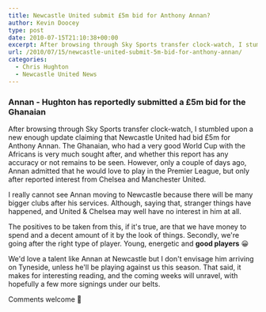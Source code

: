 ```yaml
---
title: Newcastle United submit £5m bid for Anthony Annan?
author: Kevin Doocey
type: post
date: 2010-07-15T21:10:38+00:00
excerpt: After browsing through Sky Sports transfer clock-watch, I stumbled upon a new enough update claiming that Newcastle United had bid £5m for Anthony Annan. The Ghanaian, who had a very good..
url: /2010/07/15/newcastle-united-submit-5m-bid-for-anthony-annan/
categories:
  - Chris Hughton
  - Newcastle United News
---
```


### Annan - Hughton has reportedly submitted a £5m bid for the Ghanaian

After browsing through Sky Sports transfer clock-watch, I stumbled upon a new enough update claiming that Newcastle United had bid £5m for Anthony Annan. The Ghanaian, who had a very good World Cup with the Africans is very much sought after, and whether this report has any accuracy or not remains to be seen. However, only a couple of days ago, Annan admitted that he would love to play in the Premier League, but only after reported interest from Chelsea and Manchester United.

I really cannot see Annan moving to Newcastle because there will be many bigger clubs after his services. Although, saying that, stranger things have happened, and United & Chelsea may well have no interest in him at all.

The positives to be taken from this, if it's true, are that we have money to spend and a decent amount of it by the look of things. Secondly, we're going after the right type of player. Young, energetic and **good players** 😀

We'd love a talent like Annan at Newcastle but I don't envisage him arriving on Tyneside, unless he'll be playing against us this season. That said, it makes for interesting reading, and the coming weeks will unravel, with hopefully a few more signings under our belts.

Comments welcome 🙂
